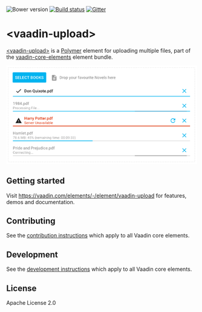 ![Bower version](https://img.shields.io/bower/v/vaadin-upload.svg) [![Build status](https://travis-ci.org/vaadin/vaadin-upload.svg?branch=master)](https://travis-ci.org/vaadin/vaadin-upload)
[![Gitter](https://badges.gitter.im/Join%20Chat.svg)](https://gitter.im/vaadin/vaadin-core-elements?utm_source=badge&utm_medium=badge&utm_campaign=pr-badge)

# &lt;vaadin-upload&gt;

[&lt;vaadin-upload&gt;](https://vaadin.com/elements/-/element/vaadin-upload) is a  [Polymer](http://polymer-project.org) element for uploading multiple files, part of the [vaadin-core-elements](https://vaadin.com/elements) element bundle.

[<img src="https://raw.githubusercontent.com/vaadin/vaadin-upload/master/docs/img/vaadin-upload-overview.png" alt="Screenshot of vaadin-upload" width="723" />](https://vaadin.com/elements/-/element/vaadin-upload)

## Getting started

Visit https://vaadin.com/elements/-/element/vaadin-upload for features, demos and documentation.

## Contributing

See the [contribution instructions](https://github.com/vaadin/vaadin-core-elements#contributing) which apply to all Vaadin core elements.

## Development

See the [development instructions](https://github.com/vaadin/vaadin-core-elements#development) which apply to all Vaadin core elements.

## License

Apache License 2.0
